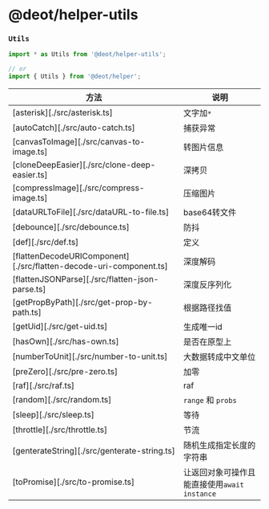 # @deot/helper-utils

### `Utils`
```js
import * as Utils from '@deot/helper-utils';

// or
import { Utils } from '@deot/helper';

```

| 方法                                                                 | 说明                             |
| ------------------------------------------------------------------ | ------------------------------ |
| [asterisk][./src/asterisk.ts]                                      | 文字加`*`                         |
| [autoCatch][./src/auto-catch.ts]                                   | 捕获异常                           |
| [canvasToImage][./src/canvas-to-image.ts]                          | 转图片信息                          |
| [cloneDeepEasier][./src/clone-deep-easier.ts]                      | 深拷贝                            |
| [compressImage][./src/compress-image.ts]                           | 压缩图片                           |
| [dataURLToFile][./src/dataURL-to-file.ts]                          | base64转文件                      |
| [debounce][./src/debounce.ts]                                      | 防抖                             |
| [def][./src/def.ts]                                                | 定义                             |
| [flattenDecodeURIComponent][./src/flatten-decode-uri-component.ts] | 深度解码                           |
| [flattenJSONParse][./src/flatten-json-parse.ts]                    | 深度反序列化                         |
| [getPropByPath][./src/get-prop-by-path.ts]                         | 根据路径找值                         |
| [getUid][./src/get-uid.ts]                                         | 生成唯一id                         |
| [hasOwn][./src/has-own.ts]                                         | 是否在原型上                         |
| [numberToUnit][./src/number-to-unit.ts]                            | 大数据转成中文单位                      |
| [preZero][./src/pre-zero.ts]                                       | 加零                             |
| [raf][./src/raf.ts]                                                | raf                            |
| [random][./src/random.ts]                                          | `range` 和 `probs`              |
| [sleep][./src/sleep.ts]                                            | 等待                             |
| [throttle][./src/throttle.ts]                                      | 节流                             |
| [genterateString][./src/genterate-string.ts]                       | 随机生成指定长度的字符串                   |
| [toPromise][./src/to-promise.ts]                                   | 让返回对象可操作且能直接使用`await instance` |

